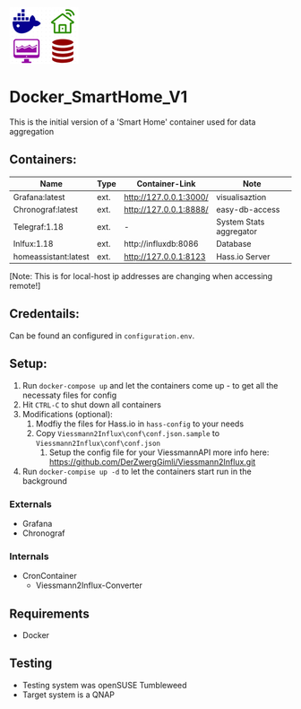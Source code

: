 ![d_smartHome_logo](d_smartHome_logo.png)

# Docker_SmartHome_V1
This is the initial version of a 'Smart Home' container used for data aggregation 

## Containers:

| Name                  | Type  | Container-Link            | Note                          |
| ---                   | ---   | ---                       | ---                           |
| Grafana:latest        | ext.  | http://127.0.0.1:3000/    | visualisaztion                |
| Chronograf:latest     | ext.  | http://127.0.0.1:8888/    | easy-db-access                |
| Telegraf:1.18         | ext.  | -                         | System Stats aggregator       |
| Inlfux:1.18           | ext.  | http://influxdb:8086      | Database                      |
| homeassistant:latest  | ext.  | http://127.0.0.1:8123     | Hass.io Server                |
[Note: This is for local-host ip addresses are changing when accessing remote!]

## Credentails:
Can be found an configured in `configuration.env`.


## Setup:
1. Run `docker-compose up` and let the containers come up - to get all the necessaty files for config
2. Hit `CTRL-C` to shut down all containers
3. Modifications (optional):
   1. Modfiy the files for Hass.io in `hass-config` to your needs
   2. Copy `Viessmann2Influx\conf\conf.json.sample` to `Viessmann2Influx\conf\conf.json`
      1. Setup the config file for your ViessmannAPI more info here: https://github.com/DerZwergGimli/Viessmann2Influx.git
4. Run `docker-compise up -d` to let the containers start run in the background




### Externals
- Grafana
- Chronograf
  
### Internals
- CronContainer
  - Viessmann2Influx-Converter

## Requirements
- Docker


## Testing
- Testing system was openSUSE Tumbleweed 
- Target system is a QNAP
